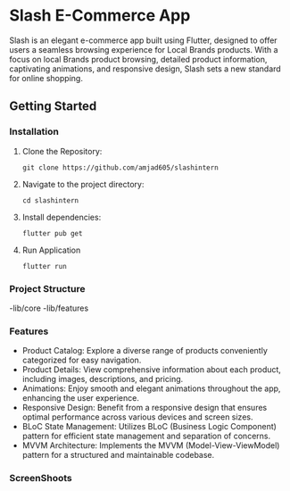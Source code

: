 # Slash E-Commerce App

Slash is an elegant e-commerce app built using Flutter, designed to offer users a seamless browsing experience for Local Brands products. With a focus on local Brands product browsing, detailed product information, captivating animations, and responsive design, Slash sets a new standard for online shopping.

## Getting Started

### Installation
1. Clone the Repository:
   ```
   git clone https://github.com/amjad605/slashintern
   ```
2. Navigate to the project directory:
    ```
   cd slashintern
   ```
3. Install dependencies:
   ```
   flutter pub get 
   ```
4. Run Application
     ```
   flutter run  
   ```
### Project Structure 
 -lib/core
 -lib/features

 ### Features
 - Product Catalog: Explore a diverse range of products conveniently categorized for easy navigation.
 - Product Details: View comprehensive information about each product, including images, descriptions, and pricing.
 - Animations: Enjoy smooth and elegant animations throughout the app, enhancing the user experience.
 - Responsive Design: Benefit from a responsive design that ensures optimal performance across various devices and screen sizes.
 - BLoC State Management: Utilizes BLoC (Business Logic Component) pattern for efficient state management and separation of concerns.
 - MVVM Architecture: Implements the MVVM (Model-View-ViewModel) pattern for a structured and maintainable codebase.

  ### ScreenShoots
  

